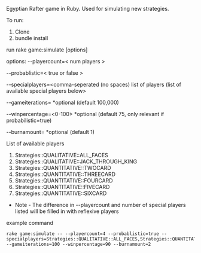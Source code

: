 Egyptian Rafter game in Ruby. Used for simulating new strategies.

To run:

1. Clone
2. bundle install

run rake game:simulate [options]

options: 
  --playercount=< num players >
  
  --probablistic=< true or false >
  
  --specialplayers=<comma-seperated (no spaces) list of players (list of available special players below>
  
  --gameiterations=<numgames> *optional (default 100,000)
  
  --winpercentage=<0-100> *optional (default 75, only relevant if probabilistic=true)
  
  --burnamount=<numcardstoburn> *optional (default 1)
 
 
 List of available players
  1. Strategies::QUALITATIVE::ALL_FACES
  2. Strategies::QUALITATIVE::JACK_THROUGH_KING
  3. Strategies::QUANTITATIVE::TWOCARD
  4. Strategies::QUANTITATIVE::THREECARD
  5. Strategies::QUANTITATIVE::FOURCARD
  6. Strategies::QUANTITATIVE::FIVECARD
  7. Strategies::QUANTITATIVE::SIXCARD
  * Note - The difference in --playercount and number of special players listed will be filled in with reflexive players
   
example command
  ```
  rake game:simulate -- --playercount=4 --probablistic=true --specialplayers=Strategies::QUALITATIVE::ALL_FACES,Strategies::QUANTITATIVE::THREECARD --gameiterations=100 --winpercentage=90 --burnamount=2
  ```
